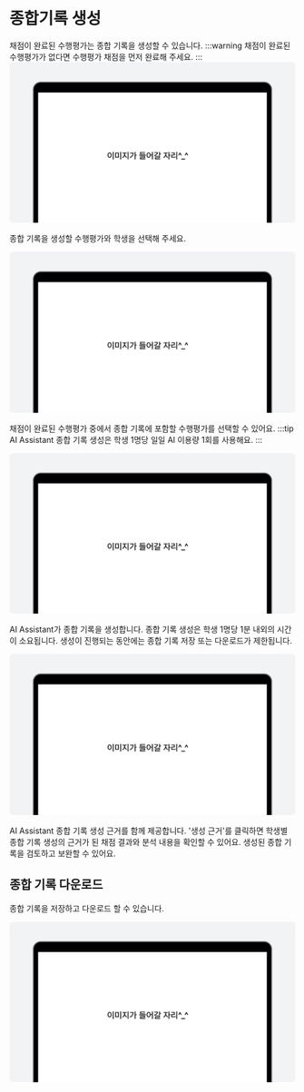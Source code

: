# 종합기록 생성
채점이 완료된 수행평가는 종합 기록을 생성할 수 있습니다.
:::warning 채점이 완료된 수행평가가 없다면 수행평가 채점을 먼저 완료해 주세요.
:::
![이미지](./img/example.png)
<p></p>

종합 기록을 생성할 수행평가와 학생을 선택해 주세요.

![이미지](./img/example.png)
<p></p>

채점이 완료된 수행평가 중에서 종합 기록에 포함할 수행평가를 선택할 수 있어요.
:::tip AI Assistant 종합 기록 생성은 학생 1명당 일일 AI 이용량 1회를 사용해요.
:::

![이미지](./img/example.png)
<p></p>

AI Assistant가 종합 기록을 생성합니다.
종합 기록 생성은 학생 1명당 1분 내외의 시간이 소요됩니다.
생성이 진행되는 동안에는 종합 기록 저장 또는 다운로드가 제한됩니다.

![이미지](./img/example.png)
<p></p>

AI Assistant 종합 기록 생성 근거를 함께 제공합니다.
'생성 근거'를 클릭하면 학생별 종합 기록 생성의 근거가 된 채점 결과와 분석 내용을 확인할 수 있어요.
생성된 종합 기록을 검토하고 보완할 수 있어요.

## 종합 기록 다운로드
종합 기록을 저장하고 다운로드 할 수 있습니다.

![이미지](./img/example.png)
<p></p>

